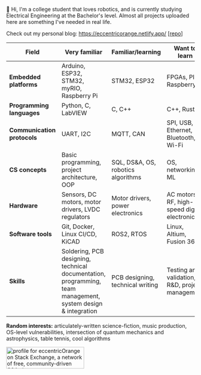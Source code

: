 👋 Hi, I'm a college student that loves robotics, and is currently studying Electrical Engineering at the Bachelor's level. Almost all projects uploaded here are something I've needed in real life.

Check out my personal blog: https://eccentricorange.netlify.app/ \[[repo](https://github.com/eccentricOrange/personal-blogs/)\]

| Field | Very familiar | Familiar/learning | Want to learn |
| --- | --- | --- | --- |
| **Embedded platforms** | Arduino, ESP32, STM32, myRIO, Raspberry Pi | STM32, ESP32 | FPGAs, PIC, Raspberry Pi |
| **Programming languages** | Python, C, LabVIEW | C, C++ | C++, Rust |
| **Communication protocols** | UART, I2C | MQTT, CAN | SPI, USB, Ethernet, Bluetooth, Wi-Fi |
| **CS concepts** | Basic programming, project architecture, OOP | SQL, DS&A, OS, robotics algorithms | OS, networking, ML |
| **Hardware** | Sensors, DC motors, motor drivers, LVDC regulators | Motor drivers, power electronics | AC motors, RF, high-speed digital electronics |
| **Software tools** | Git, Docker, Linux CI/CD, KiCAD | ROS2, RTOS | Linux, Altium, Fusion 360 |
| **Skills** | Soldering, PCB designing, technical documentation, programming, team management, system design & integration | PCB designing, technical writing | Testing and validation, R&D, project management |

**Random interests:** articulately-written science-fiction, music production, OS-level vulnerabilities, intersection of quantum mechanics and astrophysics, table tennis, cool algorithms

<a href="https://stackexchange.com/users/15114379/eccentricorange"><img src="https://stackexchange.com/users/flair/15114379.png" width="208" height="58" alt="profile for eccentricOrange on Stack Exchange, a network of free, community-driven Q&amp;A sites" title="profile for eccentricOrange on Stack Exchange, a network of free, community-driven Q&amp;A sites" /></a>

<!---
eccentricOrange/eccentricOrange is a ✨ special ✨ repository because its `README.md` (this file) appears on your GitHub profile.
You can click the Preview link to take a look at your changes.
--->
